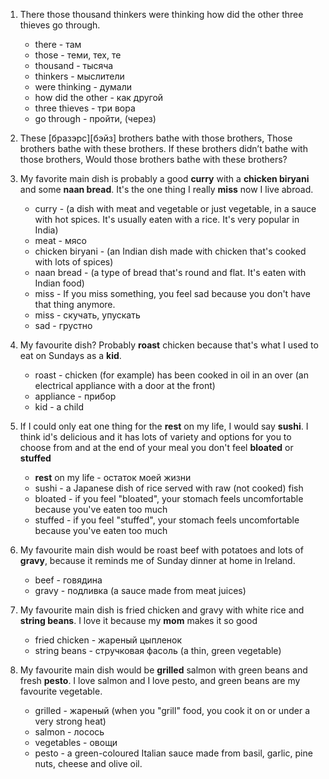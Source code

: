 
1. There those thousand thinkers were thinking how did the other three thieves go through.
   - there - там
   - those - теми, тех, те
   - thousand - тысяча
   - thinkers - мыслители
   - were thinking - думали
   - how did the other - как другой
   - three thieves - три вора
   - go through - пройти, (через)

2. These [бразэрс][бэйз] brothers bathe with those brothers, 
Those brothers bathe with these brothers. 
If these brothers didn’t bathe with those brothers,
Would those brothers bathe with these brothers?


1. My favorite main dish is probably a good **curry** with a **chicken biryani** and some **naan bread**.
It's the one thing I really **miss** now I live abroad.
   - curry - (a dish with meat and vegetable or just vegetable, in a sauce with hot spices. 
   It's usually eaten with a rice. It's very popular in India)
   - meat - мясо
   - chicken biryani - (an Indian dish made with chicken that's cooked with lots of spices)
   - naan bread - (a type of bread that's round and flat. It's eaten with Indian food)
   - miss - If you miss something, you feel sad because you don't have that thing anymore.
   - miss - скучать, упускать
   - sad - грустно
2. My favourite dish? Probably **roast** chicken because that's what I used to eat on Sundays as a **kid**.
   - roast - chicken (for example) has been cooked in oil in an over (an electrical appliance with a door at the front)
   - appliance - прибор
   - kid - a child
3. If I could only eat one thing for the **rest** on my life, I would say **sushi**. I think id's delicious
and it has lots of variety and options for you to choose from and at the end of your meal you don't feel **bloated** or
**stuffed**
   - **rest** on my life - остаток моей жизни
   - sushi - a Japanese dish of rice served with raw (not cooked) fish
   - bloated - if you feel "bloated", your stomach feels uncomfortable because you've eaten too much
   - stuffed - if you feel "stuffed", your stomach feels uncomfortable because you've eaten too much
4. My favourite main dish would be roast beef with potatoes and lots of **gravy**, because it reminds me of Sunday 
dinner at home in Ireland.
   - beef - говядина
   - gravy - подливка (a sauce made from meat juices)
5. My favourite main dish is fried chicken and gravy with white rice and **string beans**. I love it because my **mom** 
makes it so good
   - fried chicken - жареный цыпленок
   - string beans - стручковая фасоль (a thin, green vegetable)
6. My favourite main dish would be **grilled** salmon with green beans and fresh **pesto**. I love salmon and I love 
pesto, and green beans are my favourite vegetable.
   - grilled - жареный (when you "grill" food, you cook it on or under a very strong heat)
   - salmon - лосось
   - vegetables - овощи
   - pesto - a green-coloured Italian sauce made from basil, garlic, pine nuts, cheese and olive oil.

